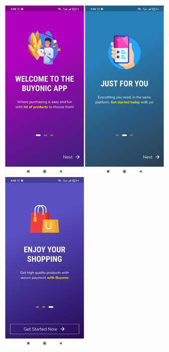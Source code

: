 <img src="images/1.jpg" width=250, height:250>       <img src="images/2.jpg" width=250, height:250>       <img src="images/3.jpg" width=250, height:250>

